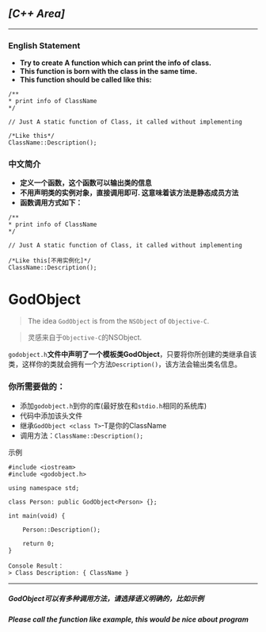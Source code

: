 ## *[C++ Area]*
---

### English Statement
* **Try to create A function which can print the info of class.** 
* **This function is born with the class in the same time.**
* **This function should be called like this:**
```
/** 
* print info of ClassName 
*/

// Just A static function of Class, it called without implementing

/*Like this*/
ClassName::Description();  

```

### 中文简介
* **定义一个函数，这个函数可以输出类的信息**
* **不用声明类的实例对象，直接调用即可. 这意味着该方法是静态成员方法**
* **函数调用方式如下：**
```
/** 
* print info of ClassName 
*/

// Just A static function of Class, it called without implementing

/*Like this[不用实例化]*/
ClassName::Description();  

```



# GodObject

> The idea `GodObject` is from the `NSObject` of `Objective-C`.

> 灵感来自于`Objective-C`的NSObject.

`godobject.h`**文件中声明了一个模板类GodObject**，只要将你所创建的类继承自该类，这样你的类就会拥有一个方法`Description()`，该方法会输出类名信息。

### 你所需要做的：
* 添加`godobject.h`到你的库(最好放在和`stdio.h`相同的系统库)
* 代码中添加该头文件
* 继承`GodObject <class T>`-T是你的ClassName
* 调用方法：`ClassName::Description();`

示例
```
#include <iostream>
#include <godobject.h>

using namespace std;

class Person: public GodObject<Person> {};

int main(void) {

    Person::Description();

    return 0;
}

Console Result：
> Class Description: { ClassName }
```


---
##### *GodObject可以有多种调用方法，请选择语义明确的，比如示例*
##### *Please call the function like example, this would be nice about program*